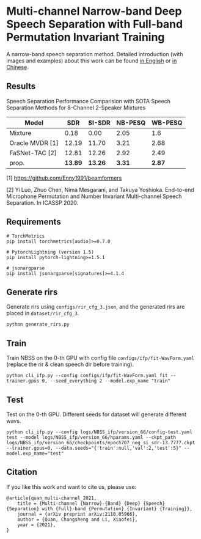# Multi-channel Narrow-band Deep Speech Separation with Full-band Permutation Invariant Training

A narrow-band speech separation method. Detailed introduction (with images and examples) about this work can be found [in English](https://quancs.github.io/blog/nbss/) or [in Chinese](https://quancs.github.io/zh-cn/blog/nbss/).

## Results

Speech Separation Performance Comparision with SOTA Speech Separation Methods for 8-Channel 2-Speaker Mixtures

Model | SDR | SI-SDR | NB-PESQ | WB-PESQ
------|------|------|------|------
Mixture | 0.18 | 0.00 | 2.05 | 1.6
Oracle MVDR [1] | 12.19 | 11.70 | 3.21 | 2.68
FaSNet-TAC [2] | 12.81 | 12.26 | 2.92 | 2.49
prop. | **13.89** | **13.26** | **3.31** | **2.87**

[1] https://github.com/Enny1991/beamformers

[2] Yi Luo, Zhuo Chen, Nima Mesgarani, and Takuya Yoshioka. End-to-end Microphone Permutation and Number Invariant Multi-channel Speech Separation. In ICASSP 2020.

## Requirements
```
# TorchMetrics
pip install torchmetrics[audio]>=0.7.0

# PytorchLightning (version 1.5)
pip install pytorch-lightning>=1.5.1

# jsonargparse
pip install jsonargparse[signatures]>=4.1.4
```

## Generate rirs
Generate rirs using `configs/rir_cfg_3.json`, and the generated rirs are placed in `dataset/rir_cfg_3`.
```
python generate_rirs.py
```

## Train
Train NBSS on the 0-th GPU with config file `configs/ifp/fit-WavForm.yaml` (replace the rir & clean speech dir before training).
```
python cli_ifp.py --config configs/ifp/fit-WavForm.yaml fit --trainer.gpus 0, --seed_everything 2 --model.exp_name "train"
```

## Test
Test on the 0-th GPU.
Different seeds for dataset will generate different wavs.
```
python cli_ifp.py --config logs/NBSS_ifp/version_66/config-test.yaml test --model logs/NBSS_ifp/version_66/hparams.yaml --ckpt_path logs/NBSS_ifp/version_66/checkpoints/epoch707_neg_si_sdr-13.7777.ckpt --trainer.gpus=0, --data.seeds="{'train':null,'val':2,'test':5}" --model.exp_name="test"
```

## Citation
If you like this work and want to cite us, please use:
```
@article{quan_multi-channel_2021,
	title = {Multi-channel {Narrow}-{Band} {Deep} {Speech} {Separation} with {Full}-band {Permutation} {Invariant} {Training}},
	journal = {arXiv preprint arXiv:2110.05966},
	author = {Quan, Changsheng and Li, Xiaofei},
	year = {2021},
}
```
